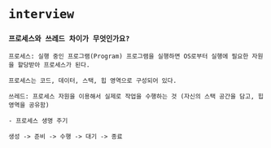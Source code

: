 # `interview`

### `프로세스와 쓰레드 차이가 무엇인가요?`

```
프로세스: 실행 중인 프로그램(Program) 프로그램을 실행하면 OS로부터 실행에 필요한 자원을 할당받아 프로세스가 된다. 

프로세스는 코드, 데이터, 스택, 힙 영역으로 구성되어 있다. 
 
쓰레드: 프로세스 자원을 이용해서 실제로 작업을 수행하는 것 (자신의 스택 공간을 담고, 힙 영역을 공유함)

- 프로세스 생명 주기

생성 -> 준비 -> 수행 -> 대기 -> 종료
```

